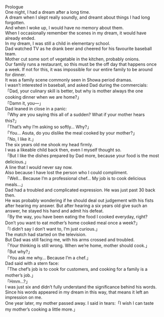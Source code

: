<br/>
<br/>
<br/>
<br/>
<br/>
<br/>
<br/>
Prologue<br/>
One night, I had a dream after a long time.<br/>
A dream when I slept really soundly, and dreamt about things I had long forgotten.<br/>
And when I woke up, I would have no memory about them.<br/>
When I occasionally remember the scenes in my dream, it would have already ended.<br/>
In my dream, I was still a child in elementary school.<br/>
Dad watched TV as he drank beer and cheered for his favourite baseball team.<br/>
Mother cut some sort of vegetable in the kitchen, probably onions.<br/>
Our family runs a restaurant, so this must be the off day that happens once a week. If not for this, it was impossible for our entire family to be around for dinner.<br/>
It was a family scene commonly seen in Showa period dramas.<br/>
I wasn’t interested in baseball, and asked Dad during the commercials:<br/>
「Dad, your culinary skill is better, but why is mother always the one cooking dinner when we are home?」<br/>
「Damn it, you—」<br/>
Dad leaned in close in a panic:<br/>
「Why are you saying this all of a sudden? What if your mother hears this?」<br/>
「That’s why I’m asking so softly… Why?」<br/>
「You… Asuta, do you dislike the meal cooked by your mother?」<br/>
「No, I like it.」<br/>
The six years old me shook my head firmly.<br/>
I was a likeable child back then, even I myself thought so.<br/>
「But I like the dishes prepared by Dad more, because your food is the most delicious.」<br/>
A line that I would never say now.<br/>
Also because I have lost the person who I could compliment.<br/>
「Well… Because I’m a professional chef… My job is to cook delicious meals…」<br/>
Dad had a troubled and complicated expression. He was just past 30 back then.<br/>
He was probably wondering if he should deal out judgement with his fists after hearing my answer. But after hearing a six years old give such an answer, he stayed his hand and admit his defeat.<br/>
「By the way, you have been eating the food I cooked everyday, right? Don’t you want to eat mother’s home cooked meal once a week?」<br/>
「I didn’t say I don’t want to, I’m just curious.」<br/>
The match had started on the television.<br/>
But Dad was still facing me, with his arms crossed and troubled.<br/>
「Your thinking is still wrong. When we’re home, mother should cook.」<br/>
「But why?」<br/>
「You ask me why… Because I’m a chef.」<br/>
Dad said with a stern face:<br/>
「The chef’s job is to cook for customers, and cooking for a family is a mother’s job.」<br/>
「Hmm…?」<br/>
I was just six and didn’t fully understand the significance behind his words.<br/>
Since his words appeared in my dream in this way, that means it left an impression on me.<br/>
One year later, my mother passed away. I said in tears:「I wish I can taste my mother’s cooking a little more.」<br/>
<br/>
<br/>
